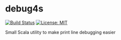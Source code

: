 debug4s
=======
[![Build Status](https://travis-ci.org/liuhongchao/debug4s.svg?branch=master)](https://travis-ci.org/liuhongchao/debug4s)
[![License: MIT](https://img.shields.io/badge/License-MIT-yellow.svg)](https://opensource.org/licenses/MIT)

Small Scala utility to make print line debugging easier